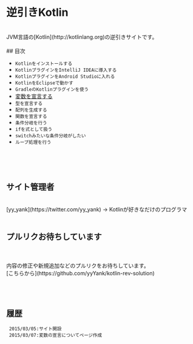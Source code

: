 # 逆引きKotlin
<br/>  
JVM言語の[Kotlin](http://kotlinlang.org)の逆引きサイトです。
<br/>  
<br/>  
## 目次

* `Kotlinをインストールする`
* `KotlinプラグインをIntelliJ IDEAに導入する`
* `KotlinプラグインをAndroid Studioに入れる`
* `KotlinをEclipseで動かす`
* `GradleのKotlinプラグインを使う`
* [変数を宣言する](./variable)
* `型を宣言する`
* `配列を生成する`
* `関数を宣言する`
* `条件分岐を行う`
* `ifを式として扱う`
* `switchみたいな条件分岐がしたい`
* `ループ処理を行う`
   
   
<br/>  
<br/>  
<br/>  
   
## サイト管理者
   
<br/>  
   [yy_yank](https://twitter.com/yy_yank) -> Kotlinが好きなだけのプログラマ
   
<br/>  
<br/>  
   
   
   
## プルリクお待ちしています
<br/>
<br/>
内容の修正や新規追加などのプルリクをお待ちしています。
   
<br/>
[こちらから](https://github.com/yyYank/kotlin-rev-solution)
  
<br/>
<br/>
<br/>
<br/>
   
   
## 履歴


     2015/03/05:サイト開設
     2015/03/07:変数の宣言についてページ作成
   
   
   
   
  
   
   
   
   
   
   

